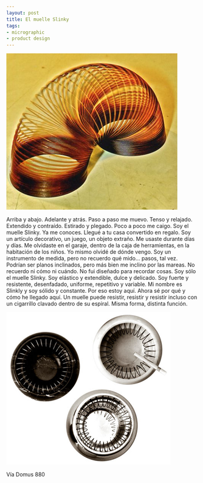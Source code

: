 ```yaml
---
layout: post
title: El muelle Slinky
tags:
- micrographic
- product design
---
```

<img src="/images/175.jpg" />

Arriba y abajo. Adelante y atrás. Paso a paso me muevo. Tenso y relajado. Extendido y contraído. Estirado y plegado. Poco a poco me caigo. Soy el muelle Slinky. Ya me conoces. Llegué a tu casa convertido en regalo. Soy un artículo decorativo, un juego, un objeto extraño. Me usaste durante días y días. Me olvidaste en el garaje, dentro de la caja de herramientas, en la habitación de los niños. Yo mismo olvidé de dónde vengo. Soy un instrumento de medida, pero no recuerdo qué mido… pasos, tal vez. Podrían ser planos inclinados, pero más bien me inclino por las mareas. No recuerdo ni cómo ni cuándo. No fui diseñado para recordar cosas. Soy sólo el muelle Slinky. Soy elástico y extendible, dulce y delicado. Soy fuerte y resistente, desenfadado, uniforme, repetitivo y variable. Mi nombre es Slinkly y soy sólido y constante. Por eso estoy aquí. Ahora sé por qué y cómo he llegado aquí. Un muelle puede resistir, resistir y resistir incluso con un cigarrillo clavado dentro de su espiral. Misma forma, distinta función.

<img src="/images/176.jpg" />

Vía Domus 880
